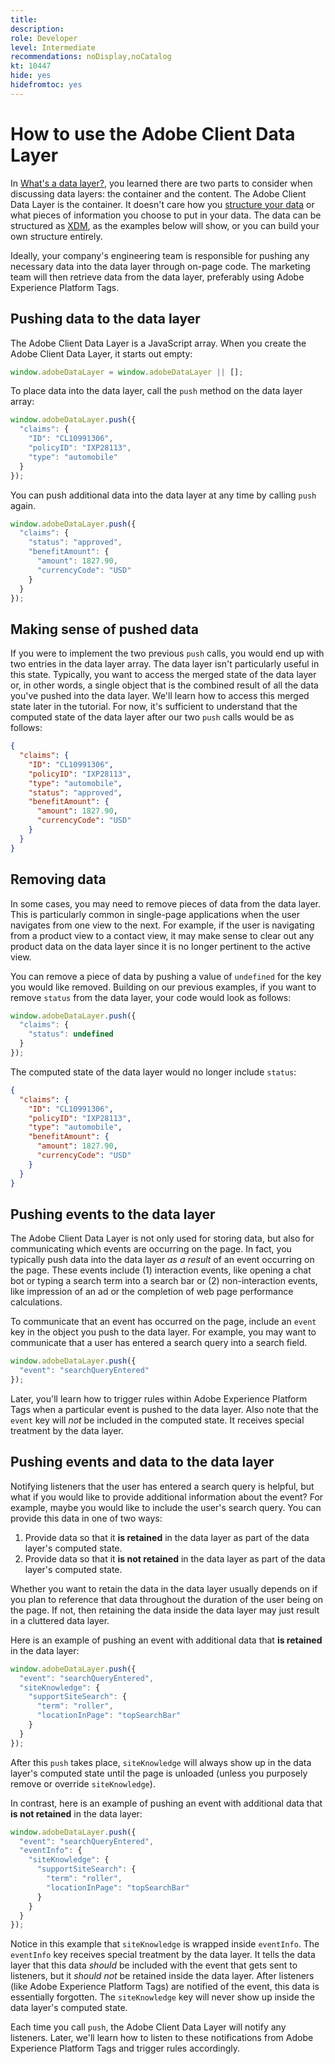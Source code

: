 ```yaml
---
title: 
description: 
role: Developer
level: Intermediate
recommendations: noDisplay,noCatalog
kt: 10447
hide: yes
hidefromtoc: yes
---
```

# How to use the Adobe Client Data Layer

In [What's a data layer?](whats-a-data-layer.md), you learned there are two parts to consider when discussing data layers: the container and the content. The Adobe Client Data Layer is the container. It doesn't care how you [structure your data](../structuring-your-data.md) or what pieces of information you choose to put in your data. The data can be structured as [XDM](../structuring-your-data.md#xdm), as the examples below will show, or you can build your own structure entirely.

Ideally, your company's engineering team is responsible for pushing any necessary data into the data layer through on-page code. The marketing team will then retrieve data from the data layer, preferably using Adobe Experience Platform Tags.

## Pushing data to the data layer

The Adobe Client Data Layer is a JavaScript array. When you create the Adobe Client Data Layer, it starts out empty:

```js
window.adobeDataLayer = window.adobeDataLayer || [];
```

To place data into the data layer, call the `push` method on the data layer array:

```js
window.adobeDataLayer.push({
  "claims": {
    "ID": "CL10991306",
    "policyID": "IXP28113",
    "type": "automobile"
  }
});
```

You can push additional data into the data layer at any time by calling `push` again.

```js
window.adobeDataLayer.push({
  "claims": {
    "status": "approved",
    "benefitAmount": {
      "amount": 1827.90,
      "currencyCode": "USD"
    }
  }
});
```

## Making sense of pushed data

If you were to implement the two previous `push` calls, you would end up with two entries in the data layer array. The data layer isn't particularly useful in this state. Typically, you want to access the merged state of the data layer or, in other words, a single object that is the combined result of all the data you've pushed into the data layer. We'll learn how to access this merged state later in the tutorial. For now, it's sufficient to understand that the computed state of the data layer after our two `push` calls would be as follows:

```json
{
  "claims": {
    "ID": "CL10991306",
    "policyID": "IXP28113",
    "type": "automobile",
    "status": "approved",
    "benefitAmount": {
      "amount": 1827.90,
      "currencyCode": "USD"
    }
  }
}
```

## Removing data

In some cases, you may need to remove pieces of data from the data layer. This is particularly common in single-page applications when the user navigates from one view to the next. For example, if the user is navigating from a product view to a contact view, it may make sense to clear out any product data on the data layer since it is no longer pertinent to the active view.

You can remove a piece of data by pushing a value of `undefined` for the key you would like removed. Building on our previous examples, if you want to remove `status` from the data layer, your code would look as follows:

```js
window.adobeDataLayer.push({
  "claims": {
    "status": undefined
  }
});
```

The computed state of the data layer would no longer include `status`:

```json
{
  "claims": {
    "ID": "CL10991306",
    "policyID": "IXP28113",
    "type": "automobile",
    "benefitAmount": {
      "amount": 1827.90,
      "currencyCode": "USD"
    }
  }
}
```

## Pushing events to the data layer

The Adobe Client Data Layer is not only used for storing data, but also for communicating which events are occurring on the page. In fact, you typically push data into the data layer _as a result_ of an event occurring on the page. These events include (1) interaction events, like opening a chat bot or typing a search term into a search bar or (2) non-interaction events, like impression of an ad or the completion of web page performance calculations.

To communicate that an event has occurred on the page, include an `event` key in the object you push to the data layer. For example, you may want to communicate that a user has entered a search query into a search field.

```js
window.adobeDataLayer.push({
  "event": "searchQueryEntered"
});
```

Later, you'll learn how to trigger rules within Adobe Experience Platform Tags when a particular event is pushed to the data layer. Also note that the `event` key will _not_ be included in the computed state. It receives special treatment by the data layer.

## Pushing events and data to the data layer

Notifying listeners that the user has entered a search query is helpful, but what if you would like to provide additional information about the event? For example, maybe you would like to include the user's search query. You can provide this data in one of two ways:

1. Provide data so that it **is retained** in the data layer as part of the data layer's computed state.
2. Provide data so that it **is not retained** in the data layer as part of the data layer's computed state.

Whether you want to retain the data in the data layer usually depends on if you plan to reference that data throughout the duration of the user being on the page. If not, then retaining the data inside the data layer may just result in a cluttered data layer.

Here is an example of pushing an event with additional data that **is retained** in the data layer:

```js
window.adobeDataLayer.push({
  "event": "searchQueryEntered",
  "siteKnowledge": {
    "supportSiteSearch": {
      "term": "roller",
      "locationInPage": "topSearchBar"
    }
  }
});
```

After this `push` takes place, `siteKnowledge` will always show up in the data layer's computed state until the page is unloaded (unless you purposely remove or override `siteKnowledge`).

In contrast, here is an example of pushing an event with additional data that **is not retained** in the data layer:

```js
window.adobeDataLayer.push({
  "event": "searchQueryEntered",
  "eventInfo": {
    "siteKnowledge": {
      "supportSiteSearch": {
        "term": "roller",
        "locationInPage": "topSearchBar"
      }
    }
  }
});
```

Notice in this example that `siteKnowledge` is wrapped inside `eventInfo`. The `eventInfo` key receives special treatment by the data layer. It tells the data layer that this data _should_ be included with the event that gets sent to listeners, but it _should not_ be retained inside the data layer. After listeners (like Adobe Experience Platform Tags) are notified of the event, this data is essentially forgotten. The `siteKnowledge` key will never show up inside the data layer's computed state.

Each time you call `push`, the Adobe Client Data Layer will notify any listeners. Later, we'll learn how to listen to these notifications from Adobe Experience Platform Tags and trigger rules accordingly.

